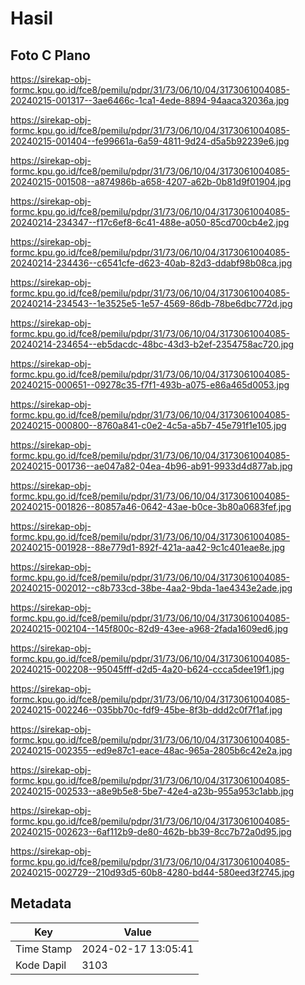 # Hasil

## Foto C Plano

https://sirekap-obj-formc.kpu.go.id/fce8/pemilu/pdpr/31/73/06/10/04/3173061004085-20240215-001317--3ae6466c-1ca1-4ede-8894-94aaca32036a.jpg

https://sirekap-obj-formc.kpu.go.id/fce8/pemilu/pdpr/31/73/06/10/04/3173061004085-20240215-001404--fe99661a-6a59-4811-9d24-d5a5b92239e6.jpg

https://sirekap-obj-formc.kpu.go.id/fce8/pemilu/pdpr/31/73/06/10/04/3173061004085-20240215-001508--a874986b-a658-4207-a62b-0b81d9f01904.jpg

https://sirekap-obj-formc.kpu.go.id/fce8/pemilu/pdpr/31/73/06/10/04/3173061004085-20240214-234347--f17c6ef8-6c41-488e-a050-85cd700cb4e2.jpg

https://sirekap-obj-formc.kpu.go.id/fce8/pemilu/pdpr/31/73/06/10/04/3173061004085-20240214-234436--c6541cfe-d623-40ab-82d3-ddabf98b08ca.jpg

https://sirekap-obj-formc.kpu.go.id/fce8/pemilu/pdpr/31/73/06/10/04/3173061004085-20240214-234543--1e3525e5-1e57-4569-86db-78be6dbc772d.jpg

https://sirekap-obj-formc.kpu.go.id/fce8/pemilu/pdpr/31/73/06/10/04/3173061004085-20240214-234654--eb5dacdc-48bc-43d3-b2ef-2354758ac720.jpg

https://sirekap-obj-formc.kpu.go.id/fce8/pemilu/pdpr/31/73/06/10/04/3173061004085-20240215-000651--09278c35-f7f1-493b-a075-e86a465d0053.jpg

https://sirekap-obj-formc.kpu.go.id/fce8/pemilu/pdpr/31/73/06/10/04/3173061004085-20240215-000800--8760a841-c0e2-4c5a-a5b7-45e791f1e105.jpg

https://sirekap-obj-formc.kpu.go.id/fce8/pemilu/pdpr/31/73/06/10/04/3173061004085-20240215-001736--ae047a82-04ea-4b96-ab91-9933d4d877ab.jpg

https://sirekap-obj-formc.kpu.go.id/fce8/pemilu/pdpr/31/73/06/10/04/3173061004085-20240215-001826--80857a46-0642-43ae-b0ce-3b80a0683fef.jpg

https://sirekap-obj-formc.kpu.go.id/fce8/pemilu/pdpr/31/73/06/10/04/3173061004085-20240215-001928--88e779d1-892f-421a-aa42-9c1c401eae8e.jpg

https://sirekap-obj-formc.kpu.go.id/fce8/pemilu/pdpr/31/73/06/10/04/3173061004085-20240215-002012--c8b733cd-38be-4aa2-9bda-1ae4343e2ade.jpg

https://sirekap-obj-formc.kpu.go.id/fce8/pemilu/pdpr/31/73/06/10/04/3173061004085-20240215-002104--145f800c-82d9-43ee-a968-2fada1609ed6.jpg

https://sirekap-obj-formc.kpu.go.id/fce8/pemilu/pdpr/31/73/06/10/04/3173061004085-20240215-002208--95045fff-d2d5-4a20-b624-ccca5dee19f1.jpg

https://sirekap-obj-formc.kpu.go.id/fce8/pemilu/pdpr/31/73/06/10/04/3173061004085-20240215-002246--035bb70c-fdf9-45be-8f3b-ddd2c0f7f1af.jpg

https://sirekap-obj-formc.kpu.go.id/fce8/pemilu/pdpr/31/73/06/10/04/3173061004085-20240215-002355--ed9e87c1-eace-48ac-965a-2805b6c42e2a.jpg

https://sirekap-obj-formc.kpu.go.id/fce8/pemilu/pdpr/31/73/06/10/04/3173061004085-20240215-002533--a8e9b5e8-5be7-42e4-a23b-955a953c1abb.jpg

https://sirekap-obj-formc.kpu.go.id/fce8/pemilu/pdpr/31/73/06/10/04/3173061004085-20240215-002623--6af112b9-de80-462b-bb39-8cc7b72a0d95.jpg

https://sirekap-obj-formc.kpu.go.id/fce8/pemilu/pdpr/31/73/06/10/04/3173061004085-20240215-002729--210d93d5-60b8-4280-bd44-580eed3f2745.jpg


## Metadata

| Key        | Value               |
| ---------- | ------------------- |
| Time Stamp | 2024-02-17 13:05:41 |
| Kode Dapil | 3103                |



